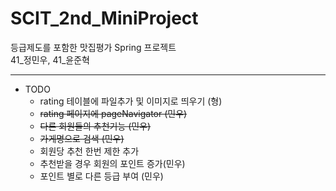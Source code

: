# SCIT_2nd_MiniProject 
등급제도를 포함한 맛집평가 Spring 프로젝트\
41_정민우, 41_윤준혁

----------------------------------

* TODO
  - rating 테이블에 파일추가 및 이미지로 띄우기 (형)
  - ~~rating 페이지에 pageNavigator (민우)~~
  - ~~다른 회원들의 추천기능 (민우)~~
  - ~~가게명으로 검색 (민우)~~
  - 회원당 추천 한번 제한 추가
  - 추천받을 경우 회원의 포인트 증가(민우)
  - 포인트 별로 다른 등급 부여 (민우)
